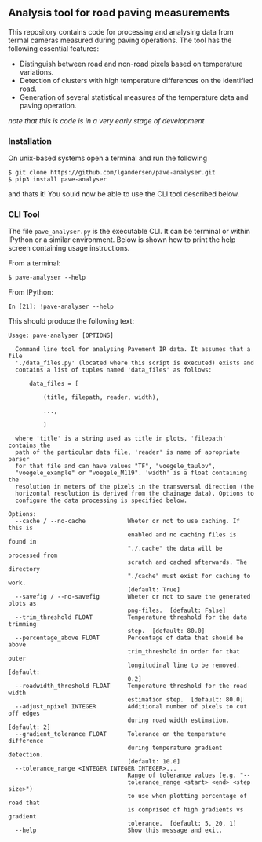 ## Analysis tool for road paving measurements
This repository contains code for processing and analysing data from termal
cameras measured during paving operations. The tool has the following essential
features:

* Distinguish between road and non-road pixels based on temperature variations.
* Detection of clusters with high temperature differences on the identified road.
* Generation of several statistical measures of the temperature data and paving operation.

*note that this is code is in a very early stage of development*

### Installation
On unix-based systems open a terminal and run the following

```
$ git clone https://github.com/lgandersen/pave-analyser.git
$ pip3 install pave-analyser
```

and thats it! You sould now be able to use the CLI tool described below.

### CLI Tool
The file `pave_analyser.py` is the executable CLI. It can be terminal or
within IPython or a similar environment. Below is shown how to print the
help screen containing usage instructions.


From a terminal:
```
$ pave-analyser --help
```

From IPython:
```
In [21]: !pave-analyser --help
```

This should produce the following text:

```
Usage: pave-analyser [OPTIONS]

  Command line tool for analysing Pavement IR data. It assumes that a file
  './data_files.py' (located where this script is executed) exists and
  contains a list of tuples named 'data_files' as follows:

      data_files = [

          (title, filepath, reader, width),

          ...,

          ]

  where 'title' is a string used as title in plots, 'filepath' contains the
  path of the particular data file, 'reader' is name of apropriate parser
  for that file and can have values "TF", "voegele_taulov",
  "voegele_example" or "voegele_M119". 'width' is a float containing the
  resolution in meters of the pixels in the transversal direction (the
  horizontal resolution is derived from the chainage data). Options to
  configure the data processing is specified below.

Options:
  --cache / --no-cache            Wheter or not to use caching. If this is
                                  enabled and no caching files is found in
                                  "./.cache" the data will be processed from
                                  scratch and cached afterwards. The directory
                                  "./cache" must exist for caching to work.
                                  [default: True]
  --savefig / --no-savefig        Wheter or not to save the generated plots as
                                  png-files.  [default: False]
  --trim_threshold FLOAT          Temperature threshold for the data trimming
                                  step.  [default: 80.0]
  --percentage_above FLOAT        Percentage of data that should be above
                                  trim_threshold in order for that outer
                                  longitudinal line to be removed.  [default:
                                  0.2]
  --roadwidth_threshold FLOAT     Temperature threshold for the road width
                                  estimation step.  [default: 80.0]
  --adjust_npixel INTEGER         Additional number of pixels to cut off edges
                                  during road width estimation.  [default: 2]
  --gradient_tolerance FLOAT      Tolerance on the temperature difference
                                  during temperature gradient detection.
                                  [default: 10.0]
  --tolerance_range <INTEGER INTEGER INTEGER>...
                                  Range of tolerance values (e.g. "--
                                  tolerance_range <start> <end> <step size>")
                                  to use when plotting percentage of road that
                                  is comprised of high gradients vs gradient
                                  tolerance.  [default: 5, 20, 1]
  --help                          Show this message and exit.
 ```
